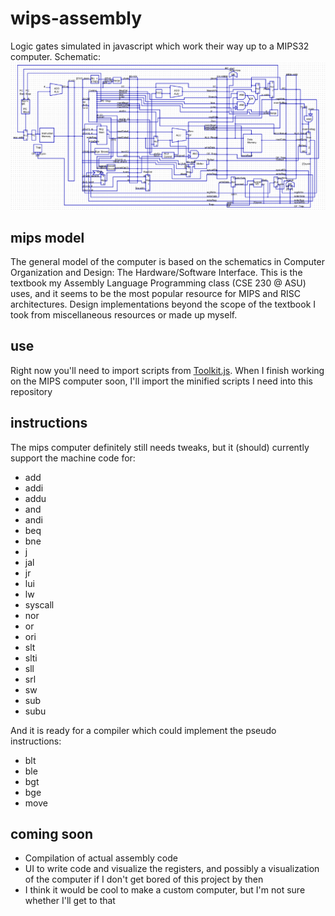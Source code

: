 # wips-assembly
Logic gates simulated in javascript which work their way up to a MIPS32 computer.
Schematic: ![Schematic](/schematics/mipsSchematic04.png)
## mips model
The general model of the computer is based on the schematics in Computer Organization and Design: The Hardware/Software Interface. This is the textbook my Assembly Language Programming class (CSE 230 @ ASU) uses, and it seems to be the most popular resource for MIPS and RISC architectures. Design implementations beyond the scope of the textbook I took from miscellaneous resources or made up myself.
## use
Right now you'll need to import scripts from [Toolkit.js](https://github.com/jamesweber7/Toolkit.js). When I finish working on the MIPS computer soon, I'll import the minified scripts I need into this repository
## instructions
The mips computer definitely still needs tweaks, but it (should) currently support the machine code for:
- add
- addi
- addu
- and     
- andi       
- beq        
- bne        
- j          
- jal        
- jr         
- lui        
- lw         
- syscall    
- nor     
- or      
- ori        
- slt     
- slti       
- sll     
- srl     
- sw         
- sub     
- subu   
  
And it is ready for a compiler which could implement the pseudo instructions:
- blt
- ble
- bgt
- bge
- move

## coming soon
- Compilation of actual assembly code
- UI to write code and visualize the registers, and possibly a visualization of the computer if I don't get bored of this project by then
- I think it would be cool to make a custom computer, but I'm not sure whether I'll get to that